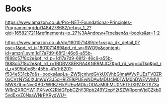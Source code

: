 # Books

https://www.amazon.co.uk/Pro-NET-Foundational-Principles-Programming/dp/1484278682/ref=sr_1_2?qid=1658217211&refinements=p_27%3AAndrew+Troelsen&s=books&sr=1-2

https://www.amazon.co.uk/dp/1801071489/ref=sspa_dk_detail_0?psc=1&pd_rd_i=1801071489&pd_rd_w=9WO9x&content-id=amzn1.sym.1d17a7d9-68f2-46c6-a55b-f888c57f8c2e&pf_rd_p=1d17a7d9-68f2-46c6-a55b-f888c57f8c2e&pf_rd_r=1BDBVX8EKRA4KNRRMJCZ&pd_rd_wg=cxTkq&pd_rd_r=595b0e65-455b-41c1-8201-f534e531cb7d&s=books&spLa=ZW5jcnlwdGVkUXVhbGlmaWVyPUEzTVBZR0xCVzNYS0lXJmVuY3J5cHRlZElkPUEwNDAwMDU4M01WM0hDWEVVMVlMWSZlbmNyeXB0ZWRBZElkPUEwMDkzODAzM0hMU0NFTEtXRVJXTSZ3aWRnZXROYW1lPXNwX2RldGFpbCZhY3Rpb249Y2xpY2tSZWRpcmVjdCZkb05vdExvZ0NsaWNrPXRydWU=

